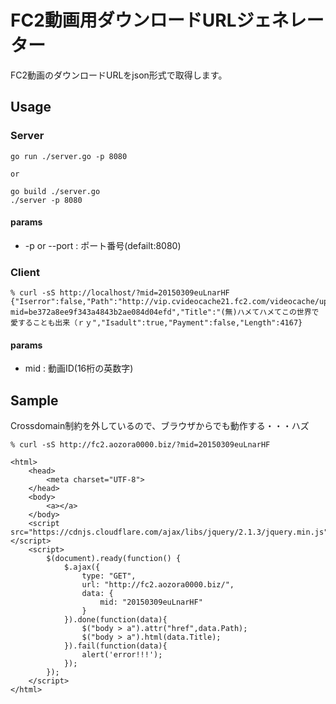 # FC2動画用ダウンロードURLジェネレーター

FC2動画のダウンロードURLをjson形式で取得します。

## Usage

### Server
```
go run ./server.go -p 8080

or

go build ./server.go
./server -p 8080
```

#### params

- -p or --port : ポート番号(defailt:8080)

### Client

```
% curl -sS http://localhost/?mid=20150309euLnarHF
{"Iserror":false,"Path":"http://vip.cvideocache21.fc2.com/videocache/up/flv/201503/09/e/20150309euLnarHF.flv?mid=be372a8ee9f343a4843b2ae084d04efd","Title":"(無)ハメてハメてこの世界で愛することも出来（ｒｙ","Isadult":true,"Payment":false,"Length":4167}
```

#### params

- mid : 動画ID(16桁の英数字)

## Sample

Crossdomain制約を外しているので、ブラウザからでも動作する・・・ハズ

```
% curl -sS http://fc2.aozora0000.biz/?mid=20150309euLnarHF
```

```
<html>
    <head>
        <meta charset="UTF-8">
    </head>
    <body>
        <a></a>
    </body>
    <script src="https://cdnjs.cloudflare.com/ajax/libs/jquery/2.1.3/jquery.min.js"></script>
    <script>
        $(document).ready(function() {
            $.ajax({
                type: "GET",
                url: "http://fc2.aozora0000.biz/",
                data: {
                    mid: "20150309euLnarHF"
                }
            }).done(function(data){
                $("body > a").attr("href",data.Path);
                $("body > a").html(data.Title);
            }).fail(function(data){
                alert('error!!!');
            });
        });
    </script>
</html>
```
